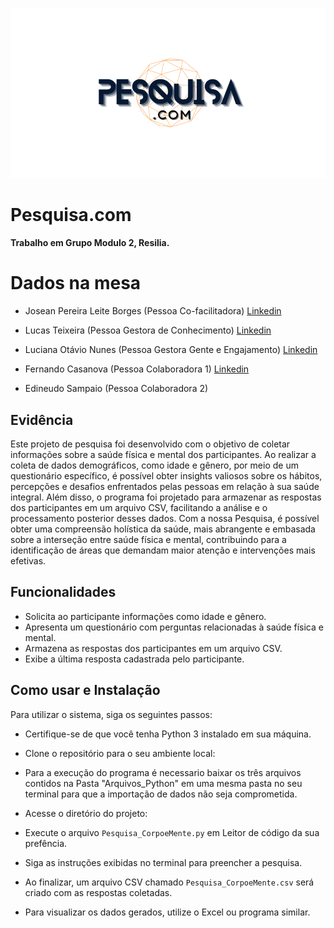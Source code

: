 
<p align="center">
  <img src="https://github.com/LucsTx/squad6Resilia/blob/main/Logo.png?raw=true" alt="Logo Pesquisa.com">
</p>

# Pesquisa.com


**Trabalho em Grupo Modulo 2, Resilia.**
 
# Dados na mesa

- Josean Pereira Leite Borges (Pessoa Co-facilitadora)
    [Linkedin](https://www.linkedin.com/in/josean-leite-borges-bb5944265/)

- Lucas Teixeira (Pessoa Gestora de Conhecimento)
    [Linkedin](https://www.linkedin.com/)

- Luciana Otávio Nunes (Pessoa Gestora Gente e Engajamento) 
    [Linkedin](https://www.linkedin.com/in/luhonunes/)

- Fernando Casanova (Pessoa Colaboradora 1)
    [Linkedin](https://www.linkedin.com/in/fernandocfs/)

- Edineudo Sampaio (Pessoa Colaboradora 2)


## Evidência

Este projeto de pesquisa foi desenvolvido com o objetivo de coletar informações sobre a saúde física e mental dos participantes. Ao realizar a coleta de dados demográficos, como idade e gênero, por meio de um questionário específico, é possível obter insights valiosos sobre os hábitos, percepções e desafios enfrentados pelas pessoas em relação à sua saúde integral. Além disso, o programa foi projetado para armazenar as respostas dos participantes em um arquivo CSV, facilitando a análise e o processamento posterior desses dados. Com a nossa Pesquisa, é possível obter uma compreensão holística da saúde, mais abrangente e embasada sobre a interseção entre saúde física e mental, contribuindo para a identificação de áreas que demandam maior atenção e intervenções mais efetivas.

## Funcionalidades

- Solicita ao participante informações como idade e gênero.
- Apresenta um questionário com perguntas relacionadas à saúde física e mental.
- Armazena as respostas dos participantes em um arquivo CSV.
- Exibe a última resposta cadastrada pelo participante.

## Como usar e Instalação

Para utilizar o sistema, siga os seguintes passos:

- Certifique-se de que você tenha Python 3 instalado em sua máquina.

- Clone o repositório para o seu ambiente local:

- Para a execução do programa é necessario baixar os três arquivos contidos na Pasta "Arquivos_Python" em uma mesma pasta no seu terminal para que a importação de dados não seja comprometida.

- Acesse o diretório do projeto:

- Execute o arquivo `Pesquisa_CorpoeMente.py` em Leitor de código da sua prefência.

- Siga as instruções exibidas no terminal para preencher a pesquisa.

- Ao finalizar, um arquivo CSV chamado `Pesquisa_CorpoeMente.csv` será criado com as respostas coletadas.

- Para visualizar os dados gerados, utilize o Excel ou programa similar.